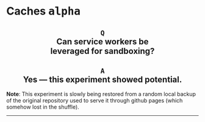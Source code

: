﻿# Caches <kbd>alpha</kbd>

<center>

## `Q`<br/>Can service workers be <br/> leveraged for sandboxing?

## `A` <br/> Yes — this experiment showed potential.

</center>

**Note**: This experiment is slowly being restored from a random local backup of the original repository used to serve it through github pages (which somehow lost in the shuffle).

---
